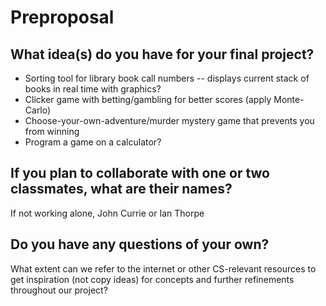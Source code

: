 # Preproposal

## What idea(s) do you have for your final project?

- Sorting tool for library book call numbers -- displays current stack of books in real time with graphics?
- Clicker game with betting/gambling for better scores (apply Monte-Carlo)
- Choose-your-own-adventure/murder mystery game that prevents you from winning
- Program a game on a calculator?

## If you plan to collaborate with one or two classmates, what are their names?

If not working alone, John Currie or Ian Thorpe

## Do you have any questions of your own?

What extent can we refer to the internet or other CS-relevant resources to get inspiration (not copy ideas) for concepts and further refinements throughout our project?
